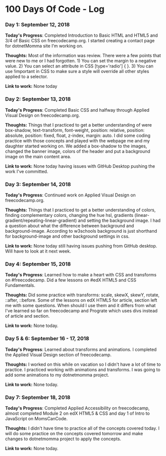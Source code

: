 # 100 Days Of Code - Log

### Day 1:  September 12, 2018

**Today's Progress**:  Completed Introduction to Basic HTML and HTML5 and 3/4 of Basic CSS on freecodecamp.org.  I started creating a contact page for dotnetMomma site I'm working on.

**Thoughts:** Most of the information was review.  There were a few points that were new to me or I had forgotten.  1)  You can set the margin to a negative value.  2)  You can select an attribute in CSS  [type='radio'] { }.   3)  You can use !important in CSS to make sure a style will override all other styles applied to a selector.

**Link to work:** None today


### Day 2:  September 13, 2018

**Today's Progress**:  Completed Basic CSS and halfway through Applied Visual Design on freecodecamp.org.  

**Thoughts:** Things that I practiced to get a better understanding of were box-shadow, text-transform, font-weight, position: relative,
position: absolute, position: fixed, float, z-index, margin: auto.  I did some coding practice with those concepts and played with the webpage me and my daughter started working on.  We added a box-shadow to the images, changed the banner image, colors of the header and put a background image on the main content area.

**Link to work:** None today having issues with GitHub Desktop pushing the work I've committed.


### Day 3:  September 14, 2018

**Today's Progress**:  Continued work on Applied Visual Design on freecodecamp.org.  

**Thoughts:** Things that I practiced to get a better understanding of colors, finding complementary colors, changing the hue hsl, gradients (linear-gradient/repeating-linear-gradient) and setting the background image.  I had a question about what the difference between background and background-image.  According to w3schools background is just shorthand for background-image and other background settings in css.

**Link to work:** None today still having issues pushing from GitHub desktop.  Will have to look at it next week.

### Day 4:  September 15, 2018

**Today's Progress**:  Learned how to make a heart with CSS and transforms on #freecodecamp.  Did a few lessons on #edX HTML5 and CSS Fundamentals.  

**Thoughts:** Did some practice with transforms: scale, skewX, skewY, rotate, ::after, ::before.  Some of the lessons on edX HTML5 for article, section left me with some questions.  When should I use them and it differs from what I've learned so far on freecodecamp and Prograte which uses divs instead of article and section.  

**Link to work:** None today.

### Day 5 & 6:  September 16 - 17, 2018

**Today's Progress**:  Learned about transforms and animations.  I completed the Applied Visual Design section of freecodecamp.

**Thoughts:** I worked on this while on vacation so I didn't have a lot of time to practice.  I practiced working with animations and transforms.  I was going to add some animations to my dotnetmomma project.

**Link to work:** None today.

### Day 7:  September 18, 2018

**Today's Progress**:  Completed Applied Accessibility on freecodecamp, almost completed Module 2 on edX HTML5 & CSS and day 1 of Intro to JavaScript on MomsCanCode.

**Thoughts:** I didn't have time to practice all of the concepts covered today.  I will do some practice on the concepts covered tomorrow and make changes to dotnetmomma project to apply the concepts.

**Link to work:** None today.

